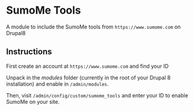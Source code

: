 SumoMe Tools
============

A module to include the SumoMe tools from `https://www.sumome.com` on Drupal8

Instructions
------------

First create an account at `https://www.sumome.com` and find your ID

Unpack in the *modules* folder (currently in the root of your Drupal 8
installation) and enable in `/admin/modules`.

Then, visit `/admin/config/custom/sumome_tools` and enter your ID
to enable SumoMe on your site.
